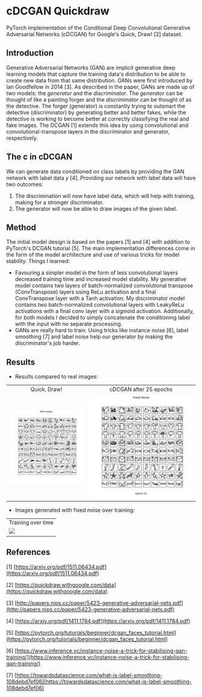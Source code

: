 # cDCGAN Quickdraw

PyTorch implementation of the Conditional Deep Convolutional Generative Adversarial Networks (cDCGAN) for Google's Quick, Draw! [2] dataset.

## Introduction
Generative Adversarial Networks (GAN) are implicit generative deep learning models that capture the training data's distribution to be able to create new data from that same distribution. GANs were first introduced by Ian Goodfellow in 2014 [3]. As described in the paper, GANs are made up of two models: the *generator* and the *discriminator*. The *generator* can be thought of like a painting forger and the *discriminator* can be thought of as the detective. The forger (generator) is constantly trying to outsmart the detective (discriminator) by generating better and better fakes, while the detective is working to become better at correctly classifying the real and fake images. The DCGAN [1] extends this idea by using convolutional and convolutional-transpose layers in the discriminator and generator, respectively. 

## The c in cDCGAN
We can generate data conditioned on class labels by providing the GAN network with label data *y* [4]. Providing our network with label data will have two outcomes:
1. The discrimination will now have label data, which will help with training, making for a stronger discriminator.
2. The generator will now be able to draw images of the given label.

## Method
The initial model design is based on the papers [1] and [4] with addition to PyTorch's DCGAN tutorial [5]. The main implementation differences come in the form of the model architecture and use of various tricks for model stability. Things I learned:

* Favouring a simpler model in the form of less convolutional layers decreased training time and increased model stability. My generative model contains two layers of batch-normalized convolutional transpose (ConvTranspose) layers using ReLu activation and a final ConvTranspose layer with a Tanh activation. My discriminator model contains two batch-normalized convolutional layers with LeakyReLu activations with a final conv layer with a sigmoid activation. Additionally, for both models I decided to simply concatenate the conditioning label with the input with no separate processing.
* GANs are really hard to train. Using tricks like instance noise [6], label smoothing [7] and label noise help our generator by making the discriminator's job harder.

## Results
* Results compared to real images:
<table align='center'>
  <tr align='center'>
    <td> Quick, Draw! </td>
    <td> cDCGAN after 25 epochs </td>
  </tr>
  <tr>
    <td><img src = 'Model/results/real.png'>
    <td><img src = 'Model/results/Epoch_29.png'>
  </tr>
</table>

* Images generated with fixed noise over training:
<table align='center'>
  <tr align='center'>
    <td> Training over time </td>
  </tr>
  <tr>
    <td><img src = 'Model/results/generation_animation.gif'>
  </tr>
</table>

## References

[1] [https://arxiv.org/pdf/1511.06434.pdf](https://arxiv.org/pdf/1511.06434.pdf)

[2] [https://quickdraw.withgoogle.com/data](https://quickdraw.withgoogle.com/data)

[3] [http://papers.nips.cc/paper/5423-generative-adversarial-nets.pdf](http://papers.nips.cc/paper/5423-generative-adversarial-nets.pdf)

[4] [https://arxiv.org/pdf/1411.1784.pdf](https://arxiv.org/pdf/1411.1784.pdf)

[5] [https://pytorch.org/tutorials/beginner/dcgan_faces_tutorial.html](https://pytorch.org/tutorials/beginner/dcgan_faces_tutorial.html)

[6] [https://www.inference.vc/instance-noise-a-trick-for-stabilising-gan-training/](https://www.inference.vc/instance-noise-a-trick-for-stabilising-gan-training/)

[7] [https://towardsdatascience.com/what-is-label-smoothing-108debd7ef06](https://towardsdatascience.com/what-is-label-smoothing-108debd7ef06)
